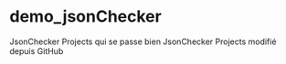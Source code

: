 # demo_jsonChecker
JsonChecker Projects qui se passe bien
JsonChecker Projects modifié depuis GitHub
